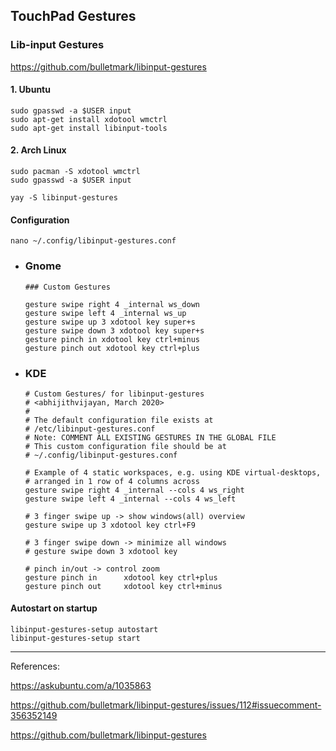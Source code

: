 ## TouchPad Gestures

### Lib-input Gestures

https://github.com/bulletmark/libinput-gestures

  #### 1. Ubuntu
  ```
  sudo gpasswd -a $USER input
  sudo apt-get install xdotool wmctrl
  sudo apt-get install libinput-tools
  ```
  #### 2. Arch Linux
  ```
  sudo pacman -S xdotool wmctrl
  sudo gpasswd -a $USER input
  
  yay -S libinput-gestures
  ```

#### Configuration

```
nano ~/.config/libinput-gestures.conf
```
  - ### Gnome
    ```
    ### Custom Gestures

    gesture swipe right 4 _internal ws_down
    gesture swipe left 4 _internal ws_up
    gesture swipe up 3 xdotool key super+s
    gesture swipe down 3 xdotool key super+s
    gesture pinch in xdotool key ctrl+minus
    gesture pinch out xdotool key ctrl+plus
    ```

  - ### KDE
    ```
    # Custom Gestures/ for libinput-gestures
    # <abhijithvijayan, March 2020>
    #
    # The default configuration file exists at 
    # /etc/libinput-gestures.conf
    # Note: COMMENT ALL EXISTING GESTURES IN THE GLOBAL FILE
    # This custom configuration file should be at
    # ~/.config/libinput-gestures.conf

    # Example of 4 static workspaces, e.g. using KDE virtual-desktops,
    # arranged in 1 row of 4 columns across 
    gesture swipe right 4 _internal --cols 4 ws_right
    gesture swipe left 4 _internal --cols 4 ws_left

    # 3 finger swipe up -> show windows(all) overview 
    gesture swipe up 3 xdotool key ctrl+F9

    # 3 finger swipe down -> minimize all windows
    # gesture swipe down 3 xdotool key 

    # pinch in/out -> control zoom
    gesture pinch in      xdotool key ctrl+plus
    gesture pinch out     xdotool key ctrl+minus
    ```

#### Autostart on startup

```
libinput-gestures-setup autostart
libinput-gestures-setup start
```

<hr />

References:

https://askubuntu.com/a/1035863

https://github.com/bulletmark/libinput-gestures/issues/112#issuecomment-356352149

https://github.com/bulletmark/libinput-gestures

```

```
